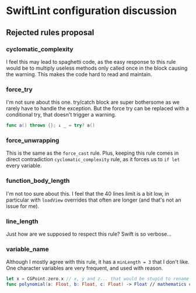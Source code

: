 # SwiftLint configuration discussion

## Rejected rules proposal

### cyclomatic_complexity

I feel this may lead to spaghetti code, as the easy response to this rule would be to multiply useless methods only called once in the block causing the warning. This makes the code hard to read and maintain.


### force_try

I'm not sure about this one. try/catch block are super bothersome as we rarely have to handle the exception. But the force try can be replaced with a conditional try, that doesn't trigger a warning.
```swift
func a() throws {}; ↓ _ = try? a()
```


### force_unwrapping

This is the same as the `force_cast` rule. Plus, keeping this rule comes in direct contradiction `cyclomatic_complexity` rule, as it forces us to `if let` every variable.


### function_body_length

I'm not too sure about this. I feel that the 40 lines limit is a bit low, in particular with `loadView` overrides that often are longer (and that's not an issue for me).


### line_length

Just how are we supposed to respect this rule? Swift is so verbose...


### variable_name

Although I mostly agree with this rule, it has a `minLength = 3` that I don't like. One character variables are very frequent, and used with reason.
```swift
let x = CGPoint.zero.x // x, y and z... that would be stupid to rename those
func polynomial(a: Float, b: Float, c: Float) -> Float // mathematics often use single character variables
```
